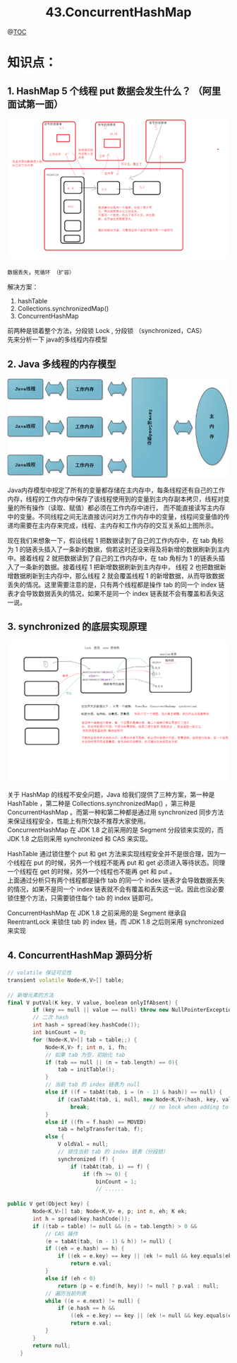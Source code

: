 # <center>43.ConcurrentHashMap<center>
@[TOC](数据结构和算法)

# 知识点：



## 1. HashMap 5 个线程 put 数据会发生什么？ （阿里面试第一面）

![](../pic/43.多线程操作HashMap.png)

`数据丢失`，`死循环 （扩容）`

解决方案：
1. hashTable
2. Collections.synchronizedMap()
3. ConcurrentHashMap

前两种是锁着整个方法，分段锁 Lock , 分段锁 （synchronized，CAS）  
先来分析一下 java的多线程内存模型

## 2. Java 多线程的内存模型

![](../pic/43.java多线程的内存模型.png)

Java内存模型中规定了所有的变量都存储在主内存中，每条线程还有自己的工作内存，线程的工作内存中保存了该线程使用到的变量到主内存副本拷贝，线程对变量的所有操作（读取、赋值）都必须在工作内存中进行，
而不能直接读写主内存中的变量。不同线程之间无法直接访问对方工作内存中的变量，线程间变量值的传递均需要在主内存来完成，线程、主内存和工作内存的交互关系如上图所示。


现在我们来想象一下，假设线程 1 把数据读到了自己的工作内存中，在 tab 角标为 1 的链表头插入了一条新的数据，倘若这时还没来得及将新增的数据刷新到主内中。接着线程 2 就把数据读到了自己的工作内存中，在 tab 角标为 1 的链表头插入了一条新的数据。接着线程 1 把新增数据刷新到主内存中，
线程 2 也把数据新增数据刷新到主内存中，那么线程 2 就会覆盖线程 1 的新增数据，从而导致数据丢失的情况。这里需要注意的是，只有两个线程都是操作 tab 的同一个 index 链表才会导致数据丢失的情况，如果不是同一个 index 链表就不会有覆盖和丢失这一说。

## 3. synchronized 的底层实现原理

![](../pic/43.synchronized底层实现原理.png)

关于 HashMap 的线程不安全问题，Java 给我们提供了三种方案，第一种是 HashTable ，第二种是 Collections.synchronizedMap() ，第三种是 ConcurrentHashMap 。而第一种和第二种都是通过用 synchronized 同步方法来保证线程安全，性能上有所欠缺不推荐大家使用。  
ConcurrentHashMap 在 JDK 1.8 之前采用的是 Segment 分段锁来实现的，而 JDK 1.8 之后则采用 synchronized 和 CAS 来实现。

HashTable 通过锁住整个 put 和 get 方法来实现线程安全并不是很合理，因为一个线程在 put 的时候，另外一个线程不能再 put 和 get 必须进入等待状态。同理一个线程在 get 的时候，另外一个线程也不能再 get 和 put 。  
上面通过分析只有两个线程都是操作 tab 的同一个 index 链表才会导致数据丢失的情况，如果不是同一个 index 链表就不会有覆盖和丢失这一说。因此也没必要锁住整个方法，只需要锁住每个 tab 的 index 链即可。

ConcurrentHashMap 在 JDK 1.8 之前采用的是 Segment 继承自 ReentrantLock 来锁住 tab 的 index 链，而 JDK 1.8 之后则采用 synchronized 来实现

## 4. ConcurrentHashMap 源码分析

```c++
// volatile 保证可见性
transient volatile Node<K,V>[] table;

// 新增元素的方法
final V putVal(K key, V value, boolean onlyIfAbsent) {
        if (key == null || value == null) throw new NullPointerException();
        // 二次 hash 
        int hash = spread(key.hashCode());
        int binCount = 0;
        for (Node<K,V>[] tab = table;;) {
            Node<K,V> f; int n, i, fh;
            // 如果 tab 为空，初始化 tab
            if (tab == null || (n = tab.length) == 0){
                tab = initTable();
            }
            // 当前 tab 的 index 链表为 null
            else if ((f = tabAt(tab, i = (n - 1) & hash)) == null) {
                if (casTabAt(tab, i, null, new Node<K,V>(hash, key, value, null)))
                    break;                   // no lock when adding to empty bin
            }
            else if ((fh = f.hash) == MOVED)
                tab = helpTransfer(tab, f);
            else {
                V oldVal = null;
                // 锁住当前 tab 的 index 链表（分段锁）
                synchronized (f) {
                    if (tabAt(tab, i) == f) {
                        if (fh >= 0) {
                            binCount = 1;
                            // ......

public V get(Object key) {
        Node<K,V>[] tab; Node<K,V> e, p; int n, eh; K ek;
        int h = spread(key.hashCode());
        if ((tab = table) != null && (n = tab.length) > 0 &&
            // CAS 操作
            (e = tabAt(tab, (n - 1) & h)) != null) {
            if ((eh = e.hash) == h) {
                if ((ek = e.key) == key || (ek != null && key.equals(ek)))
                    return e.val;
            }
            else if (eh < 0)
                return (p = e.find(h, key)) != null ? p.val : null;
            // 遍历当前列表
            while ((e = e.next) != null) {
                if (e.hash == h &&
                    ((ek = e.key) == key || (ek != null && key.equals(ek))))
                    return e.val;
            }
        }
        return null;
    }
```





















